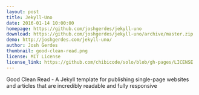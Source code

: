 ```yaml
---
layout: post
title: Jekyll-Uno
date: 2016-01-14 10:00:00
homepage: https://github.com/joshgerdes/jekyll-uno
download: https://github.com/joshgerdes/jekyll-uno/archive/master.zip
demo: http://joshgerdes.com/jekyll-uno/
author: Josh Gerdes
thumbnail: good-clean-read.png
license: MIT License
license_link: https://github.com/chibicode/solo/blob/gh-pages/LICENSE
---
```


Good Clean Read - A Jekyll template for publishing single-page websites and articles that are incredibly readable and fully responsive
